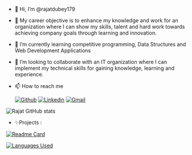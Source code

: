 - 👋 Hi, I’m @rajatdubey179
- 👀 My career objective is to enhance my knowledge and work for an organization where I can show my skills, talent and hard work towards achieving company goals through learning      and innovation.
- 🌱 I’m currently learning competitive programming, Data Structures and Web Development Applications 
- 💞️ I’m looking to collaborate with an IT organization where I can implement my technical skills for gaining knowledge, learning and experience.

- 📫 How to reach me  

  [![Github](https://img.shields.io/badge/-Github-000?style=flat&logo=Github&logoColor=white)](https://github.com/rajatdubey179)
    [![Linkedin](https://img.shields.io/badge/-LinkedIn-blue?style=flat&logo=Linkedin&logoColor=white)](https://www.linkedin.com/in/rajatdubey179)
      [![Gmail](https://img.shields.io/badge/-Gmail-c14438?style=flat&logo=Gmail&logoColor=white)](mailto:rajatdubey179@gmail.com)


![Rajat GitHub stats](https://github-readme-stats.vercel.app/api?username=rajatdubey179&theme=dark&show_icons=true)

- ✨Projects :

[![Readme Card](https://github-readme-stats.vercel.app/api/pin/?username=rajatdubey179&repo=Online-Booking-System)](https://github.com/rajatdubey179/Online-Booking-System)

[![Languages Used](https://github-readme-stats.vercel.app/api/top-langs/?username=rajatdubey179)](https://github.com/rajatdubey179/github-readme-stats)

<!---
rajatdubey179/rajatdubey179 is a ✨ special ✨ repository because its `README.md` (this file) appears on your GitHub profile.
You can click the Preview link to take a look at your changes.
--->
